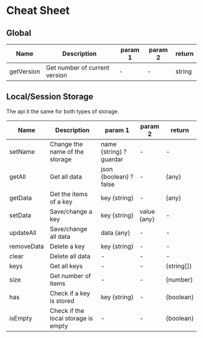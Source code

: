 
# Cheat Sheet

## Global 
| Name       | Description                   | param 1 | param 2 | return |
| ---------- | ----------------------------- | ------- | ------- | ------ |
| getVersion | Get number of current version | -       | -       | string |

## Local/Session Storage

The api it the same for both types of storage.

| Name       | Description                         | param 1                 | param 2     | return     |
| ---------- | ----------------------------------- | ----------------------- | ----------- | ---------- |
| setName    | Change the name of the storage      | name {string} ? guardar | -           | -          |
| getAll     | Get all data                        | json {boolean} ? false  | -           | {any}      |
| getData    | Get the items of a key              | key {string}            | -           | {any}      |
| setData    | Save/change a key                   | key {string}            | value {any} | -          |
| updateAll  | Save/change all data                | data {any}              | -           | -          |
| removeData | Delete a key                        | key {string}            | -           | -          |
| clear      | Delete all data                     | -                       | -           | -          |
| keys       | Get all keys                        | -                       | -           | {string[]} |
| size       | Get number of items                 | -                       | -           | {number}   |
| has        | Check if a key is stored            | key {string}            | -           | {boolean}  |
| isEmpty    | Check if the local storage is empty | -                       | -           | {boolean}  |
